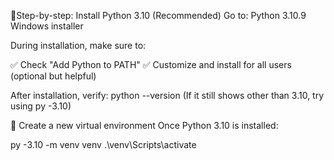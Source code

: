 🔹Step-by-step: Install Python 3.10 (Recommended)
Go to: Python 3.10.9 Windows installer

During installation, make sure to:

✅ Check "Add Python to PATH"
✅ Customize and install for all users (optional but helpful)

After installation, verify:
python --version
(If it still shows other than 3.10, try using py -3.10)

🔹 Create a new virtual environment
Once Python 3.10 is installed:

py -3.10 -m venv venv
.\venv\Scripts\activate